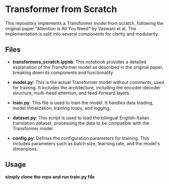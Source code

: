 # Transformer from Scratch

This repository implements a Transformer model from scratch, following the original paper "Attention is All You Need" by Vaswani et al. The implementation is split into several components for clarity and modularity.

## Files

- **transformers_scratch.ipynb**: This notebook provides a detailed explanation of the Transformer model as described in the original paper, breaking down its components and functionality.
  
- **model.py**: This is the actual Transformer model without comments, used for training. It includes the architecture, including the encoder-decoder structure, multi-head attention, and feed-forward layers.

- **train.py**: This file is used to train the model. It handles data loading, model initialization, training loops, and logging.

- **dataset.py**: This script is used to load the bilingual English-Italian translation dataset, processing the data to be compatible with the Transformer model.

- **config.py**: Defines the configuration parameters for training. This includes parameters such as batch size, learning rate, and the model's dimensions.

## Usage

**simply clone the repo and run train.py file**
